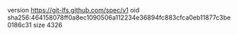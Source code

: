 version https://git-lfs.github.com/spec/v1
oid sha256:464158078ff0a8ec1090506a112234e36894fc883cfca0eb11877c3be0186c31
size 4326
